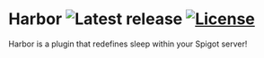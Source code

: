 # Harbor ![Latest release](https://img.shields.io/badge/release-1.4.2-orange.svg) [![License](https://img.shields.io/badge/license-MIT-brightgreen.svg)](https://github.com/nkomarn/Harbor/blob/master/LICENSE)
Harbor is a plugin that redefines sleep within your Spigot server!

